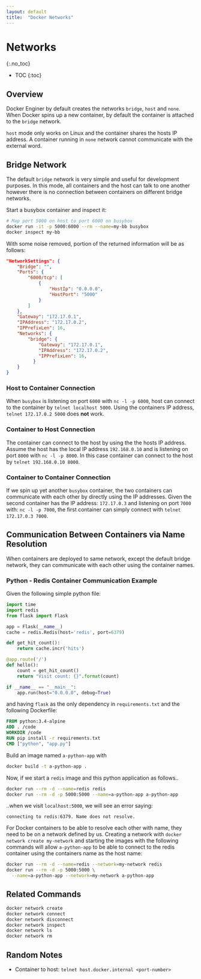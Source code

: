 ```yaml
---
layout: default
title:  "Docker Networks"
---
```


# Networks
{:.no_toc}

* TOC
{:toc}

## Overview
Docker Enginer by default creates the networks `bridge`, `host` and `none`. When Docker spins up a new container, by default the container is attached to the `bridge` network. 

`host` mode only works on Linux and the container shares the hosts IP address. A container running in `none` network cannot communicate with the external word. 

## Bridge Network
The default `bridge` network is very simple and useful for development purposes. In this mode, all containers and the host can talk to one another however there is no connection between containers on different bridge networks.

Start a busybox container and inspect it:

```bash
# Map port 5000 on host to port 6000 on busybox
docker run -it -p 5000:6000 --rm --name=my-bb busybox
docker inspect my-bb
```

With some noise removed, portion of the returned information will be as follows:

```json
"NetworkSettings": {
    "Bridge": "",
    "Ports": {
        "6000/tcp": [
            {
                "HostIp": "0.0.0.0",
                "HostPort": "5000"
            }
        ]
    },
    "Gateway": "172.17.0.1",
    "IPAddress": "172.17.0.2",
    "IPPrefixLen": 16,
    "Networks": {
        "bridge": {
            "Gateway": "172.17.0.1",
            "IPAddress": "172.17.0.2",
            "IPPrefixLen": 16,
          }
    }
}
```

### Host to Container Connection
When `busybox` is listening on port `6000` with `nc -l -p 6000`, host can connect to the container by `telnet localhost 5000`. Using the containers IP address, `telnet 172.17.0.2 5000` does __not__ work. 

### Container to Host Connection
The container can connect to the host by using the the hosts IP address. Assume the host has the local IP address `192.168.0.10` and is listening on port `8000` with `nc -l -p 8000`. In this case container can connect to the host by `telnet 192.168.0.10 8000`. 

### Container to Container Connection
If we spin up yet another `busybox` container, the two containers can communicate with each other by directly using the IP addresses. Given the second container has the IP address: `172.17.0.3` and listening on port `7000` with: `nc -l -p 7000`, the first container can simply connect with `telnet 172.17.0.3 7000`.

## Communication Between Containers via Name Resolution
When containers are deployed to same network, except the default bridge network, they can communicate with each other using the container names. 

### Python - Redis Container Communication Example
Given the following simple python file:

```python
import time
import redis
from flask import Flask

app = Flask(__name__)
cache = redis.Redis(host='redis', port=6379)

def get_hit_count():
    return cache.incr('hits')

@app.route('/')
def hello():
    count = get_hit_count()
    return "Visit count: {}".format(count)

if __name__ == "__main__":
    app.run(host="0.0.0.0", debug=True)
```

and having `flask` as the only dependency in `requirements.txt` and the following Dockerfile:

```dockerfile
FROM python:3.4-alpine
ADD . /code
WORKDIR /code
RUN pip install -r requirements.txt
CMD ["python", "app.py"]
```

Build an image named `a-python-app` with 

```bash
docker build -t a-python-app .
```

Now, if we start a `redis` image and this python application as follows..

```bash
docker run --rm -d --name=redis redis
docker run --rm -d -p 5000:5000 --name=a-python-app a-python-app
```

..when we visit `localhost:5000`, we will see an error saying:

```plaintext
connecting to redis:6379. Name does not resolve.
```

For Docker containers to be able to resolve each other with name, they need to be on a network defined by us. Creating a network with `docker network create my-network` and starting the images with the following commands will allow `a-python-app` to be able to connect to the redis container using the containers name as the host name:

```bash
docker run --rm -d --name=redis --network=my-network redis
docker run --rm -d -p 5000:5000 \
  --name=a-python-app --network=my-network a-python-app
```

## Related Commands

```bash
docker network create
docker network connect
docker network disconnect
docker network inspect
docker network ls
docker network rm
```

## Random Notes
- Container to host: `telnet host.docker.internal <port-number>`